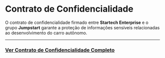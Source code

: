 # Contrato de Confidencialidade

O contrato de confidencialidade firmado entre **Startech Enterprise** e o grupo **Jumpstart** garante a proteção de informações sensíveis relacionadas ao desenvolvimento do carro autônomo.

---

### [Ver Contrato de Confidencialidade Completo](../CONTRATO-DE-CONFIDENCIALIDADE-pdf-D4Sign.pdf)
